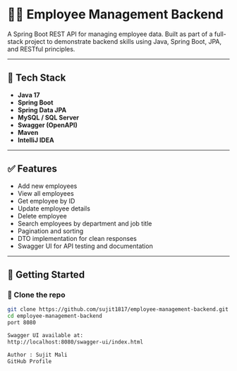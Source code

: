 # 🧑‍💼 Employee Management Backend

A Spring Boot REST API for managing employee data. Built as part of a full-stack project to demonstrate backend skills using Java, Spring Boot, JPA, and RESTful principles.

---

## 🔧 Tech Stack

- **Java 17**
- **Spring Boot**
- **Spring Data JPA**
- **MySQL / SQL Server**
- **Swagger (OpenAPI)**
- **Maven**
- **IntelliJ IDEA**

---

## ✅ Features

- Add new employees
- View all employees
- Get employee by ID
- Update employee details
- Delete employee
- Search employees by department and job title
- Pagination and sorting
- DTO implementation for clean responses
- Swagger UI for API testing and documentation

---

## 🚀 Getting Started

### 🔁 Clone the repo

```bash
git clone https://github.com/sujit1817/employee-management-backend.git
cd employee-management-backend
port 8080

Swagger UI available at:
http://localhost:8080/swagger-ui/index.html

Author : Sujit Mali
GitHub Profile

